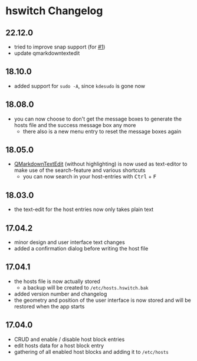 # hswitch Changelog

## 22.12.0
- tried to improve snap support (for [#1](https://github.com/pbek/hswitch/issues/1))
- update qmarkdowntextedit

## 18.10.0
- added support for `sudo -A`, since `kdesudo` is gone now

## 18.08.0
- you can now choose to don't get the message boxes to generate the hosts 
  file and the success message box any more
    - there also is a new menu entry to reset the message boxes again 

## 18.05.0
- [QMarkdownTextEdit](https://github.com/pbek/qmarkdowntextedit) (without 
  highlighting) is now used as text-editor to make use of the search-feature
  and various shortcuts
    - you can now search in your host-entries with <kbd>Ctrl</kbd> + <kbd>F</kbd>
 
## 18.03.0
- the text-edit for the host entries now only takes plain text

## 17.04.2
- minor design and user interface text changes
- added a confirmation dialog before writing the host file

## 17.04.1
- the hosts file is now actually stored
    - a backup will be created to `/etc/hosts.hswitch.bak`
- added version number and changelog
- the geometry and position of the user interface is now stored and will be 
  restored when the app starts

## 17.04.0
- CRUD and enable / disable host block entries
- edit hosts data for a host block entry 
- gathering of all enabled host blocks and adding it to `/etc/hosts`
